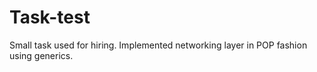 # Task-test

Small task used for hiring. 
Implemented networking layer in POP fashion using generics. 
